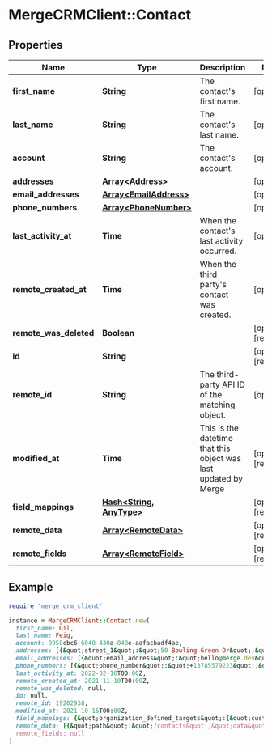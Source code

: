 # MergeCRMClient::Contact

## Properties

| Name | Type | Description | Notes |
| ---- | ---- | ----------- | ----- |
| **first_name** | **String** | The contact&#39;s first name. | [optional] |
| **last_name** | **String** | The contact&#39;s last name. | [optional] |
| **account** | **String** | The contact&#39;s account. | [optional] |
| **addresses** | [**Array&lt;Address&gt;**](Address.md) |  | [optional] |
| **email_addresses** | [**Array&lt;EmailAddress&gt;**](EmailAddress.md) |  | [optional] |
| **phone_numbers** | [**Array&lt;PhoneNumber&gt;**](PhoneNumber.md) |  | [optional] |
| **last_activity_at** | **Time** | When the contact&#39;s last activity occurred. | [optional] |
| **remote_created_at** | **Time** | When the third party&#39;s contact was created. | [optional] |
| **remote_was_deleted** | **Boolean** |  | [optional][readonly] |
| **id** | **String** |  | [optional][readonly] |
| **remote_id** | **String** | The third-party API ID of the matching object. | [optional] |
| **modified_at** | **Time** | This is the datetime that this object was last updated by Merge | [optional][readonly] |
| **field_mappings** | [**Hash&lt;String, AnyType&gt;**](AnyType.md) |  | [optional][readonly] |
| **remote_data** | [**Array&lt;RemoteData&gt;**](RemoteData.md) |  | [optional][readonly] |
| **remote_fields** | [**Array&lt;RemoteField&gt;**](RemoteField.md) |  | [optional][readonly] |

## Example

```ruby
require 'merge_crm_client'

instance = MergeCRMClient::Contact.new(
  first_name: Gil,
  last_name: Feig,
  account: 0958cbc6-6040-430a-848e-aafacbadf4ae,
  addresses: [{&quot;street_1&quot;:&quot;50 Bowling Green Dr&quot;,&quot;street_2&quot;:&quot;Golden Gate Park&quot;,&quot;city&quot;:&quot;San Francisco&quot;,&quot;state&quot;:&quot;CA&quot;,&quot;postal_code&quot;:&quot;94122&quot;,&quot;country&quot;:&quot;US&quot;,&quot;address_type&quot;:&quot;Shipping&quot;}],
  email_addresses: [{&quot;email_address&quot;:&quot;hello@merge.dev&quot;,&quot;email_address_type&quot;:&quot;Work&quot;}],
  phone_numbers: [{&quot;phone_number&quot;:&quot;+13785579223&quot;,&quot;phone_number_type&quot;:&quot;Mobile&quot;}],
  last_activity_at: 2022-02-10T00:00Z,
  remote_created_at: 2021-11-10T00:00Z,
  remote_was_deleted: null,
  id: null,
  remote_id: 19202938,
  modified_at: 2021-10-16T00:00Z,
  field_mappings: {&quot;organization_defined_targets&quot;:{&quot;custom_key&quot;:&quot;custom_value&quot;},&quot;linked_account_defined_targets&quot;:{&quot;custom_key&quot;:&quot;custom_value&quot;}},
  remote_data: [{&quot;path&quot;:&quot;/contacts&quot;,&quot;data&quot;:[&quot;Varies by platform&quot;]}],
  remote_fields: null
)
```

